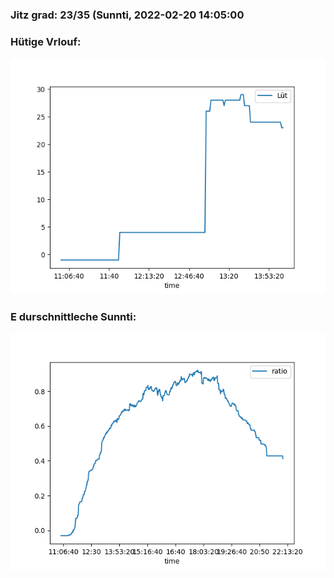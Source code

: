 ### Jitz grad: 23/35 (Sunnti, 2022-02-20 14:05:00

### Hütige Vrlouf:
![Graph](Today.png)

### E durschnittleche Sunnti:
![Graph](Sunnti.png)